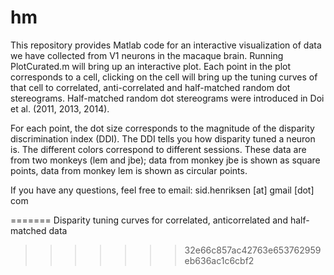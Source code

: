 # hm
This repository provides Matlab code for an interactive visualization of data we have collected
from V1 neurons in the macaque brain. Running PlotCurated.m will bring up an interactive plot.
Each point in the plot corresponds to a cell, clicking on the cell will bring up the tuning curves
of that cell to correlated, anti-correlated and half-matched random dot stereograms. Half-matched
random dot stereograms were introduced in Doi et al. (2011, 2013, 2014).

For each point, the dot size corresponds to the magnitude of the disparity discrimination index (DDI).
The DDI tells you how disparity tuned a neuron is. The different colors correspond to different
sessions. These data are from two monkeys (lem and jbe); data from monkey jbe is shown as square
points, data from monkey lem is shown as circular points.

If you have any questions, feel free to email: sid.henriksen [at] gmail [dot] com

=======
Disparity tuning curves for correlated, anticorrelated and half-matched data
>>>>>>> 32e66c857ac42763e653762959eb636ac1c6cbf2
